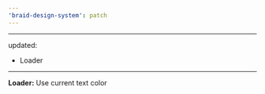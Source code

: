 ```yaml
---
'braid-design-system': patch
---
```


---
updated:
  - Loader
---

**Loader:**  Use current text color
